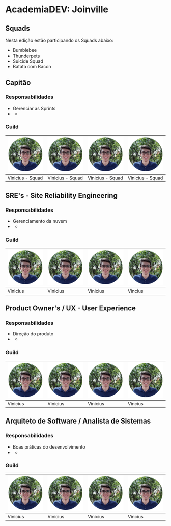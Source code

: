 # AcademiaDEV: Joinville

## Squads

Nesta edição estão participando os Squads abaixo:

* Bumblebee
* Thunderpets
* Suicide Squad
* Batata com Bacon

## Capitão

### Responsabilidades

* Gerenciar as Sprints
* +

### Guild

| ![Vinicius](.gitbook/assets/vinicius.png) | ![Vinicius](.gitbook/assets/vinicius.png) | ![Vinicius](.gitbook/assets/vinicius.png) | ![Vinicius](.gitbook/assets/vinicius.png) |
| :--- | :--- | :--- | :--- |
|   Vinicius - Squad |   Vinicius - Squad |   Vinicius - Squad |      Vinicius - Squad |

## SRE's - Site Reliability Engineering

### Responsabilidades

* Gerenciamento da nuvem
* +

### Guild

| ![Vinicius](.gitbook/assets/vinicius.png) | ![Vinicius](.gitbook/assets/vinicius.png) | ![Vinicius](.gitbook/assets/vinicius.png) | ![Vinicius](.gitbook/assets/vinicius.png) |
| :--- | :--- | :--- | :--- |
|         Vinicius |         Vinicius |         Vinicius |         Vincius |

## Product Owner's / UX - User Experience

### Responsabilidades

* Direção do produto
* +

### Guild

| ![Vinicius](.gitbook/assets/vinicius.png) | ![Vinicius](.gitbook/assets/vinicius.png) | ![Vinicius](.gitbook/assets/vinicius.png) | ![Vinicius](.gitbook/assets/vinicius.png) |
| :--- | :--- | :--- | :--- |
|         Vinicius |         Vinicius |         Vinicius |         Vincius |

## Arquiteto de Software / Analista de Sistemas

### Responsabilidades

* Boas práticas do desenvolvimento
* +

### Guild

| ![Vinicius](.gitbook/assets/vinicius.png) | ![Vinicius](.gitbook/assets/vinicius.png) | ![Vinicius](.gitbook/assets/vinicius.png) | ![Vinicius](.gitbook/assets/vinicius.png) |
| :--- | :--- | :--- | :--- |
|         Vinicius |         Vinicius |         Vinicius |         Vincius |

